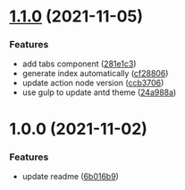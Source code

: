 # [1.1.0](https://github.com/goskyai/lo-si/compare/v1.0.0...v1.1.0) (2021-11-05)


### Features

* add tabs component ([281e1c3](https://github.com/goskyai/lo-si/commit/281e1c35c2ba0b4ea1c585be2b68380146f1049d))
* generate index automatically ([cf28806](https://github.com/goskyai/lo-si/commit/cf28806eee66309ae68d3ef9ab540d022911d600))
* update action node version ([ccb3706](https://github.com/goskyai/lo-si/commit/ccb3706857e179c64ccad5195c2fbb4121f48168))
* use gulp to update antd theme ([24a988a](https://github.com/goskyai/lo-si/commit/24a988a6db6c3d4146b65fd28a67ad93d6a5f1b4))

# 1.0.0 (2021-11-02)


### Features

* update readme ([6b016b9](https://github.com/goskyai/lo-si/commit/6b016b97013630677bd6bad8ecaab295aae8d0e5))
